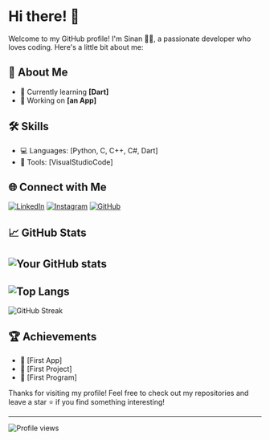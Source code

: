 # Hi there! 👋

Welcome to my GitHub profile! I'm Sinan 👨‍💻, a passionate developer who loves coding. Here's a little bit about me:

## 🚀 About Me

- 🌱 Currently learning **[Dart]**
- 🔭 Working on **[an App]**

## 🛠️ Skills

- 💻 Languages: [Python, C, C++, C#, Dart]
- 🔧 Tools: [VisualStudioCode]

## 🌐 Connect with Me

[![LinkedIn](https://img.shields.io/badge/LinkedIn-0077B5?logo=linkedin&logoColor=white)](https://www.linkedin.com/in/sinan-cicek-a51b77262/)
[![Instagram](https://img.shields.io/badge/Instagram-E4405F?logo=instagram&logoColor=white)](https://instagram.com/SinjinDesigns)
[![GitHub](https://img.shields.io/badge/GitHub-100000?logo=github&logoColor=white)](https://github.com/your-profile)

## 📈 GitHub Stats

![Your GitHub stats](https://github-readme-stats.vercel.app/api?username=Sinjiin&show_icons=true&theme=radical)
-
![Top Langs](https://github-readme-stats.vercel.app/api/top-langs/?username=Sinjiin&layout=compact&theme=radical)
-
![GitHub Streak](https://github-readme-streak-stats.herokuapp.com/?user=Sinjiin&theme=radical)

## 🏆 Achievements

- 🥇 [First App]
- 🥈 [First Project]
- 🥉 [First Program]

Thanks for visiting my profile! Feel free to check out my repositories and leave a star ⭐ if you find something interesting!

---

![Profile views](https://shields.io/badge/Profil_Views-10.231-blue)
